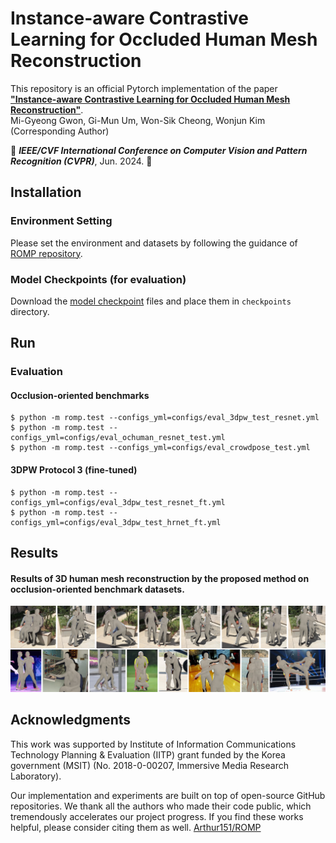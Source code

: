 # Instance-aware Contrastive Learning for Occluded Human Mesh Reconstruction

This repository is an official Pytorch implementation of the paper [**"Instance-aware Contrastive Learning for Occluded Human Mesh Reconstruction"**](https://cvpr.thecvf.com/Conferences/2024). <br>
Mi-Gyeong Gwon, Gi-Mun Um, Won-Sik Cheong, Wonjun Kim (Corresponding Author) <br>

:ferris_wheel: ***IEEE/CVF International Conference on Computer Vision and Pattern Recognition (CVPR)***, Jun. 2024. :ferris_wheel:


## Installation
### Environment Setting
Please set the environment and datasets by following the guidance of [ROMP repository](https://github.com/Arthur151/ROMP).

### Model Checkpoints (for evaluation)
Download the [model checkpoint](https://drive.google.com/drive/folders/18xUeyCRONamDA1Njk1QfB3_WEnZPUk0J?usp=sharing) files and place them in `checkpoints` directory.

## Run
### Evaluation
#### Occlusion-oriented benchmarks
```
$ python -m romp.test --configs_yml=configs/eval_3dpw_test_resnet.yml
$ python -m romp.test --configs_yml=configs/eval_ochuman_resnet_test.yml
$ python -m romp.test --configs_yml=configs/eval_crowdpose_test.yml
```
#### 3DPW Protocol 3 (fine-tuned)
```
$ python -m romp.test --configs_yml=configs/eval_3dpw_test_resnet_ft.yml
$ python -m romp.test --configs_yml=configs/eval_3dpw_test_hrnet_ft.yml
```

## Results
#### Results of 3D human mesh reconstruction by the proposed method on occlusion-oriented benchmark datasets.
![Figure](./figure/fig6.jpg)


## Acknowledgments
This work was supported by Institute of Information Communications Technology Planning & Evaluation (IITP) grant funded by the Korea government (MSIT) (No. 2018-0-00207, Immersive Media Research Laboratory).

Our implementation and experiments are built on top of open-source GitHub repositories. We thank all the authors who made their code public, which tremendously accelerates our project progress. If you find these works helpful, please consider citing them as well.
[Arthur151/ROMP](https://github.com/Arthur151/ROMP)  </br>
